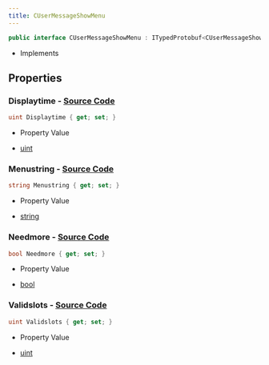 ```yaml
---
title: CUserMessageShowMenu
---
```


```csharp
public interface CUserMessageShowMenu : ITypedProtobuf<CUserMessageShowMenu>, INativeHandle, INetMessage<CUserMessageShowMenu>, IDisposable
```

- Implements

## Properties

### **Displaytime** - [Source Code](https://github.com/swiftly-solution/swiftlys2/blob/main/managed/src/SwiftlyS2.Generated/Protobufs/Interfaces/CUserMessageShowMenu.cs#L21)

```csharp
uint Displaytime { get; set; }
```

- Property Value

- [uint](https://learn.microsoft.com/dotnet/api/system.uint32)

### **Menustring** - [Source Code](https://github.com/swiftly-solution/swiftlys2/blob/main/managed/src/SwiftlyS2.Generated/Protobufs/Interfaces/CUserMessageShowMenu.cs#L27)

```csharp
string Menustring { get; set; }
```

- Property Value

- [string](https://learn.microsoft.com/dotnet/api/system.string)

### **Needmore** - [Source Code](https://github.com/swiftly-solution/swiftlys2/blob/main/managed/src/SwiftlyS2.Generated/Protobufs/Interfaces/CUserMessageShowMenu.cs#L24)

```csharp
bool Needmore { get; set; }
```

- Property Value

- [bool](https://learn.microsoft.com/dotnet/api/system.boolean)

### **Validslots** - [Source Code](https://github.com/swiftly-solution/swiftlys2/blob/main/managed/src/SwiftlyS2.Generated/Protobufs/Interfaces/CUserMessageShowMenu.cs#L18)

```csharp
uint Validslots { get; set; }
```

- Property Value

- [uint](https://learn.microsoft.com/dotnet/api/system.uint32)

